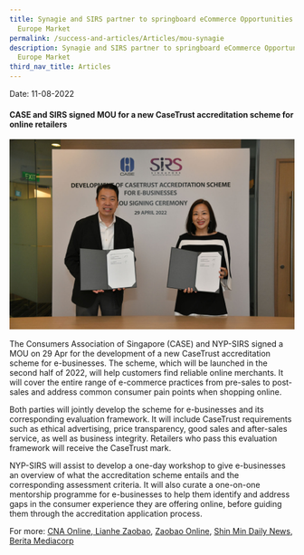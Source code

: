 ```yaml
---
title: Synagie and SIRS partner to springboard eCommerce Opportunities for
  Europe Market
permalink: /success-and-articles/Articles/mou-synagie
description: Synagie and SIRS partner to springboard eCommerce Opportunities for
  Europe Market
third_nav_title: Articles
---
```

Date: 11-08-2022

<h4>CASE and SIRS signed MOU for a new CaseTrust accreditation scheme for online retailers</h4>

![CASE and SIRS MOU 29 April 2022](/images/blog/20220429_mou_case.jpg)

The Consumers Association of Singapore (CASE) and NYP-SIRS signed a MOU on 29 Apr for the development of a new CaseTrust accreditation scheme for e-businesses.  The scheme, which will be launched in the second half of 2022, will help customers find reliable online merchants. It will cover the entire range of e-commerce practices from pre-sales to post-sales and address common consumer pain points when shopping online.

Both parties will jointly develop the scheme for e-businesses and its corresponding evaluation framework. It will include CaseTrust requirements such as ethical advertising, price transparency, good sales and after-sales service, as well as business integrity. Retailers who pass this evaluation framework will receive the CaseTrust mark.

NYP-SIRS will assist to develop a one-day workshop to give e-businesses an overview of what the accreditation scheme entails and the corresponding assessment criteria. It will also curate a one-on-one mentorship programme for e-businesses to help them identify and address gaps in the consumer experience they are offering online, before guiding them through the accreditation application process.

For more: [CNA Online](https://www.channelnewsasia.com/singapore/case-nanyang-polytechnic-mou-e-commerce-accreditation-2654961),[ Lianhe Zaobao](https://media.truescope.com/20220429085321_7edf93e0-8779-4ebb-bd14-8237d0220aa3.pdf), [Zaobao Online](https://www.zaobao.com.sg/realtime/singapore/story20220429-1267626), [Shin Min Daily News](https://media.truescope.com/20220430091751_9bc60e42-cb35-43ff-bfc8-063198b065c1.pdf), [Berita Mediacorp](https://berita.mediacorp.sg/singapura/case-nyp-sirs-meterai-mou-tubuh-skim-baru-tauliah-e-niaga-656186)